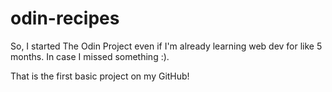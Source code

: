 # odin-recipes
So, I started The Odin Project even if I'm already learning web dev for like 5 months.
In case I missed something :).

That is the first basic project on my GitHub!